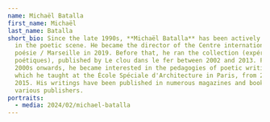 ```yaml
---
name: Michaël Batalla
first_name: Michaël
last_name: Batalla
short_bio: Since the late 1990s, **Michaël Batalla** has been actively engaged
  in the poetic scene. He became the director of the Centre international de
  poésie / Marseille in 2019. Before that, he ran the collection (expériences
  poétiques), published by Le clou dans le fer between 2002 and 2013. From the
  2000s onwards, he became interested in the pedagogies of poetic writings,
  which he taught at the École Spéciale d'Architecture in Paris, from 2010 to
  2015. His writings have been published in numerous magazines and books by
  various publishers.
portraits:
  - media: 2024/02/michael-batalla
---
```

